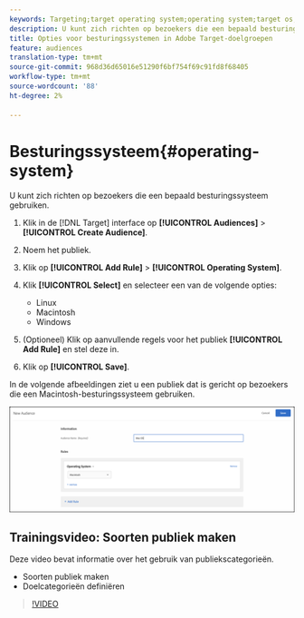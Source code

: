 ```yaml
---
keywords: Targeting;target operating system;operating system;target os;os;target linux;linux;target windows;windows;target macintosh;macintosh;mac;target mac;win;target win
description: U kunt zich richten op bezoekers die een bepaald besturingssysteem gebruiken.
title: Opties voor besturingssystemen in Adobe Target-doelgroepen
feature: audiences
translation-type: tm+mt
source-git-commit: 968d36d65016e51290f6bf754f69c91fd8f68405
workflow-type: tm+mt
source-wordcount: '88'
ht-degree: 2%

---
```



# Besturingssysteem{#operating-system}

U kunt zich richten op bezoekers die een bepaald besturingssysteem gebruiken.

1. Klik in de [!DNL Target] interface op **[!UICONTROL Audiences]** > **[!UICONTROL Create Audience]**.
1. Noem het publiek.
1. Klik op **[!UICONTROL Add Rule]** > **[!UICONTROL Operating System]**.
1. Klik **[!UICONTROL Select]** en selecteer een van de volgende opties:

   * Linux
   * Macintosh
   * Windows

1. (Optioneel) Klik op aanvullende regels voor het publiek **[!UICONTROL Add Rule]** en stel deze in.
1. Klik op **[!UICONTROL Save]**.

In de volgende afbeeldingen ziet u een publiek dat is gericht op bezoekers die een Macintosh-besturingssysteem gebruiken.

![](assets/target_os.png)

## Trainingsvideo: Soorten publiek maken

Deze video bevat informatie over het gebruik van publiekscategorieën.

* Soorten publiek maken
* Doelcategorieën definiëren

>[!VIDEO](https://video.tv.adobe.com/v/17392)
